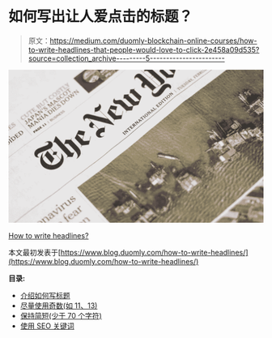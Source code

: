 # 如何写出让人爱点击的标题？

> 原文：<https://medium.com/duomly-blockchain-online-courses/how-to-write-headlines-that-people-would-love-to-click-2e458a09d535?source=collection_archive---------5----------------------->

![](img/3e6f0392a4cc93909add0d5aecff1b52.png)

[How to write headlines?](https://www.blog.duomly.com/how-to-write-headlines/)

本文最初发表于[https://www.blog.duomly.com/how-to-write-headlines/](https://www.blog.duomly.com/how-to-write-headlines/)

**目录:**

*   [介绍如何写标题](https://www.blog.duomly.com/how-to-write-headlines/#intro-on-how-to-write-headlines)
*   [尽量使用奇数(如 11、13)](https://www.blog.duomly.com/how-to-write-headlines/#try-to-use-odd-numbers-like-11-13)
*   [保持简短(少于 70 个字符)](https://www.blog.duomly.com/how-to-write-headlines/#keep-it-short-less-than-70-characters)
*   [使用 SEO 关键词](https://www.blog.duomly.com/how-to-write-headlines/#use-seo-keywords)